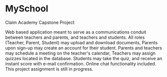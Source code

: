 # MySchool
Claim Academy Capstone Project

Web based application meant to serve as a communications conduit between teachers and parents, and teachers and students. All roles (Teacher, Parent, Student) may upload and download documents, Parents upon sign-up may create an account for their student. Parents and teachers may schedule a meeting on the teacher's calendar, Teachers may assign quizzes located in the database. Students may take the quiz, and receive an instant score with e-mail confirmation. Online chat functionality included.  This project assignment is still in progress.
